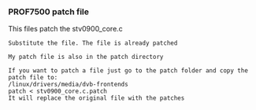 ### PROF7500 patch file

This files patch the stv0900_core.c

```
Substitute the file. The file is already patched

My patch file is also in the patch directory

If you want to patch a file just go to the patch folder and copy the patch file to:
/linux/drivers/media/dvb-frontends
patch < stv0900_core.c.patch
It will replace the original file with the patches
```
